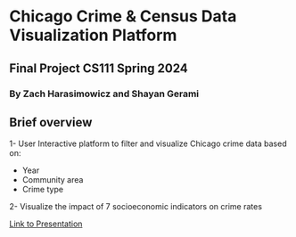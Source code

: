 # Chicago Crime & Census Data Visualization Platform
## Final Project CS111 Spring 2024
### By Zach Harasimowicz and Shayan Gerami

## Brief overview
1- User Interactive platform to filter and visualize Chicago crime data based on:

- Year
- Community area
- Crime type 

2- Visualize the impact of 7 socioeconomic indicators on crime rates

[Link to Presentation](https://drive.google.com/file/d/1lbNRFSrUFOdOBfB-SdF9SziqBKJccXGI/view?usp=sharing)
